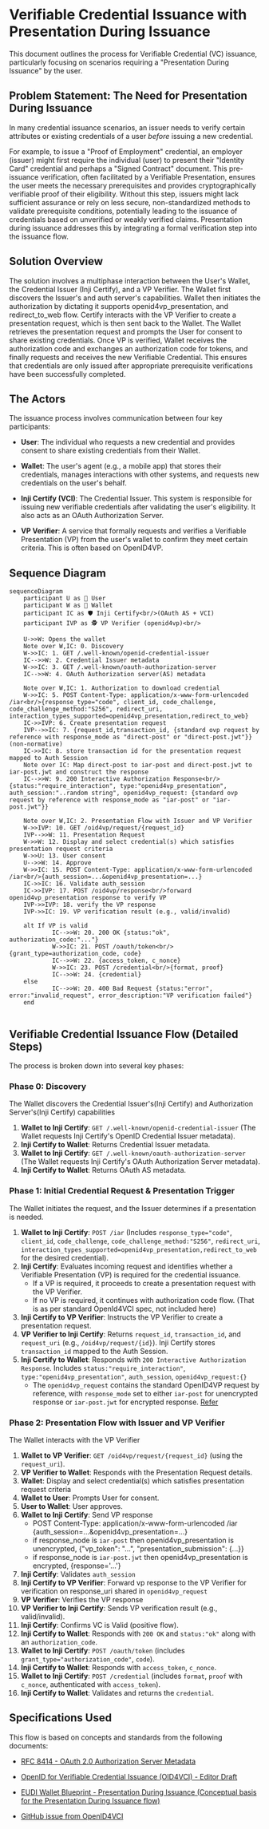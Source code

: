 # Verifiable Credential Issuance with Presentation During Issuance

This document outlines the process for Verifiable Credential (VC) issuance, particularly focusing on scenarios requiring a "Presentation During Issuance" by the user.

## Problem Statement: The Need for Presentation During Issuance

In many credential issuance scenarios, an issuer needs to verify certain attributes or existing credentials of a user *before* issuing a new credential. 

For example, to issue a "Proof of Employment" credential, an employer (issuer) might first require the individual (user) to present their "Identity Card" credential and perhaps a "Signed Contract" document. This pre-issuance verification, often facilitated by a Verifiable Presentation, ensures the user meets the necessary prerequisites and provides cryptographically verifiable proof of their eligibility. Without this step, issuers might lack sufficient assurance or rely on less secure, non-standardized methods to validate prerequisite conditions, potentially leading to the issuance of credentials based on unverified or weakly verified claims. Presentation during issuance addresses this by integrating a formal verification step into the issuance flow.

## Solution Overview

The solution involves a multiphase interaction between the User's Wallet, the Credential Issuer (Inji Certify), and a VP Verifier. 
The Wallet first discovers the Issuer's and auth server's capabilities. 
Wallet then initiates the authorization by dictating it supports openid4vp_presentation, and redirect_to_web flow. 
Certify interacts with the VP Verifier to create a presentation request, which is then sent back to the Wallet. The Wallet retrieves the presentation request and prompts the User for consent to share existing credentials.
Once VP is verified, Wallet receives the authorization code and exchanges an authorization code for tokens, and finally requests and receives the new Verifiable Credential. This ensures that credentials are only issued after appropriate prerequisite verifications have been successfully completed.

## The Actors

The issuance process involves communication between four key participants:

* **User**: The individual who requests a new credential and provides consent to share existing credentials from their Wallet.

* **Wallet**: The user's agent (e.g., a mobile app) that stores their credentials, manages interactions with other systems, and requests new credentials on the user's behalf.

* **Inji Certify (VCI)**: The Credential Issuer. This system is responsible for issuing new verifiable credentials after validating the user's eligibility. It also acts as an OAuth Authorization Server.

* **VP Verifier**: A service that formally requests and verifies a Verifiable Presentation (VP) from the user's wallet to confirm they meet certain criteria. This is often based on OpenID4VP.

## Sequence Diagram

```mermaid
sequenceDiagram
    participant U as 👤 User
    participant W as 👜 Wallet
    participant IC as 🛡️ Inji Certify<br/>(OAuth AS + VCI)
    participant IVP as 🕵️ VP Verifier (openid4vp)<br/>

    U->>W: Opens the wallet
    Note over W,IC: 0. Discovery
    W->>IC: 1. GET /.well-known/openid-credential-issuer
    IC-->>W: 2. Credential Issuer metadata
    W->>IC: 3. GET /.well-known/oauth-authorization-server
    IC-->>W: 4. OAuth Authorization server(AS) metadata 
    
    Note over W,IC: 1. Authorization to download credential
    W->>IC: 5. POST Content-Type: application/x-www-form-urlencoded /iar<br/>{response_type="code", client_id, code_challenge, code_challenge_method:"S256", redirect_uri, interaction_types_supported=openid4vp_presentation,redirect_to_web}
    IC->>IVP: 6. Create presentation request
    IVP-->>IC: 7. {request_id,transaction_id, {standard ovp request by reference with response_mode as "direct-post" or "direct-post.jwt"}} (non-normative)
    IC->>IC: 8. store transaction id for the presentation request mapped to Auth Session
    Note over IC: Map direct-post to iar-post and direct-post.jwt to iar-post.jwt and construct the response
    IC-->>W: 9. 200 Interactive Authorization Response<br/>{status:"require_interaction", type:"openid4vp_presentation", auth_session:"..random string", openid4vp_request: {standard ovp request by reference with response_mode as "iar-post" or "iar-post.jwt"}}
    
    Note over W,IC: 2. Presentation Flow with Issuer and VP Verifier
    W->>IVP: 10. GET /oid4vp/request/{request_id}
    IVP-->>W: 11. Presentation Request
    W->>W: 12. Display and select credential(s) which satisfies presentation request criteria
    W->>U: 13. User consent
    U-->>W: 14. Approve
    W->>IC: 15. POST Content-Type: application/x-www-form-urlencoded /iar<br/>{auth_session=...&openid4vp_presentation=...}
    IC->>IC: 16. Validate auth_session
    IC->>IVP: 17. POST /oid4vp/response<br/>forward openid4vp_presentation response to verify VP
    IVP->>IVP: 18. verify the VP response
    IVP->>IC: 19. VP verification result (e.g., valid/invalid)
    
    alt If VP is valid 
            IC-->>W: 20. 200 OK {status:"ok", authorization_code:"..."}
            W->>IC: 21. POST /oauth/token<br/>{grant_type=authorization_code, code}
            IC-->>W: 22. {access_token, c_nonce}
            W->>IC: 23. POST /credential<br/>{format, proof}
            IC-->>W: 24. {credential}
    else
            IC-->>W: 20. 400 Bad Request {status:"error", error:"invalid_request", error_description:"VP verification failed"}
    end
    
```

## Verifiable Credential Issuance Flow (Detailed Steps)

The process is broken down into several key phases:

### Phase 0: Discovery

The Wallet discovers the Credential Issuer's(Inji Certify) and Authorization Server's(Inji Certify) capabilities

1. **Wallet to Inji Certify**: `GET /.well-known/openid-credential-issuer` (The Wallet requests Inji Certify's OpenID Credential Issuer metadata).
2. **Inji Certify to Wallet**: Returns Credential Issuer metadata.
3. **Wallet to Inji Certify**: `GET /.well-known/oauth-authorization-server` (The Wallet requests Inji Certify's OAuth Authorization Server metadata).
4. **Inji Certify to Wallet**: Returns OAuth AS metadata.

### Phase 1: Initial Credential Request & Presentation Trigger

The Wallet initiates the request, and the Issuer determines if a presentation is needed.
1. **Wallet to Inji Certify**: `POST /iar` (Includes `response_type="code"`, `client_id`, `code_challenge`, `code_challenge_method:"S256"`, `redirect_uri`, `interaction_types_supported=openid4vp_presentation,redirect_to_web` for the desired credential).
2. **Inji Certify**: Evaluates incoming request and identifies whether a Verifiable Presentation (VP) is required for the credential issuance.
   - If a VP is required, it proceeds to create a presentation request with the VP Verifier.
   - If no VP is required, it continues with authorization code flow. (That is as per standard OpenId4VCI spec, not included here)
3. **Inji Certify to VP Verifier**: Instructs the VP Verifier to create a presentation request.
4. **VP Verifier to Inji Certify**: Returns `request_id`, `transaction_id`, and `request_uri` (e.g., `/oid4vp/request/{id}`). Inji Certify stores `transaction_id` mapped to the Auth Session.
5. **Inji Certify to Wallet**: Responds with `200 Interactive Authorization Response`. Includes `status:"require_interaction"`, `type:"openid4vp_presentation"`, `auth_session`, `openid4vp_request:{}`
   - The `openid4vp_request` contains the standard OpenID4VP request by reference, with `response_mode` set to either `iar-post` for unencrypted response or `iar-post.jwt` for encrypted response. [Refer](https://openid.github.io/OpenID4VCI/openid-4-verifiable-credential-issuance-wg-draft.html#name-require-presentation)

### Phase 2: Presentation Flow with Issuer and VP Verifier

The Wallet interacts with the VP Verifier
1. **Wallet to VP Verifier**: `GET /oid4vp/request/{request_id}` (using the `request_uri`).
2. **VP Verifier to Wallet**: Responds with the Presentation Request details.
3. **Wallet**: Display and select credential(s) which satisfies presentation request criteria
4. **Wallet to User**: Prompts User for consent.
5. **User to Wallet**: User approves.
6. **Wallet to Inji Certify**: Send VP response
   - POST Content-Type: application/x-www-form-urlencoded /iar<br/>{auth_session=...&openid4vp_presentation=...}
   - if response_node is `iar-post` then openid4vp_presentation is unencrypted, {"vp_token": "...", "presentation_submission": {...}}
   - if response_node is `iar-post.jwt` then openid4vp_presentation is encrypted, {response='...'}
7. **Inji Certify**: Validates `auth_session`
8. **Inji Certify to VP Verifier**: Forward vp response to the VP Verifier for verification on response_uri shared in `openid4vp_request`
9. **VP Verifier**: Verifies the VP response
10. **VP Verifier to Inji Certify**: Sends VP verification result (e.g., valid/invalid).
11. **Inji Certify**: Confirms VC is Valid (positive flow).
12. **Inji Certify to Wallet**: Responds with `200 OK` and `status:"ok"` along with an `authorization_code`.
13. **Wallet to Inji Certify**: `POST /oauth/token` (includes `grant_type="authorization_code"`, `code`).
14. **Inji Certify to Wallet**: Responds with `access_token`, `c_nonce`.
15. **Wallet to Inji Certify**: `POST /credential` (includes `format`, `proof` with `c_nonce`, authenticated with `access_token`).
16. **Inji Certify to Wallet**: Validates and returns the `credential`.

## Specifications Used

This flow is based on concepts and standards from the following documents:

* [RFC 8414 - OAuth 2.0 Authorization Server Metadata](https://tools.ietf.org/html/rfc8414)

* [OpenID for Verifiable Credential Issuance (OID4VCI) - Editor Draft](https://openid.github.io/OpenID4VCI/openid-4-verifiable-credential-issuance-wg-draft.html)

* [EUDI Wallet Blueprint - Presentation During Issuance (Conceptual basis for the Presentation During Issuance flow)](https://bmi.usercontent.opencode.de/eudi-wallet/eidas-2.0-architekturkonzept/flows/Presentation-During-Issuance/)

* [GitHub issue from OpenID4VCI](https://github.com/openid/OpenID4VCI/issues/473)

